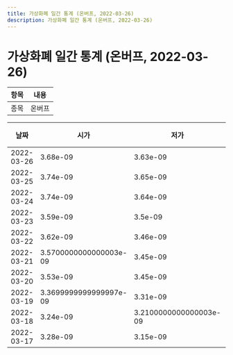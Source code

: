 ```yaml
---
title: 가상화폐 일간 통계 (온버프, 2022-03-26)
description: 가상화폐 일간 통계 (온버프, 2022-03-26)
---
```


가상화폐 일간 통계 (온버프, 2022-03-26)
===

|항목|내용|
|--|--|
|종목|온버프||마켓|BTC-ONIT||종류|일 단위 캔들||기간|2022-03-17T09:00:00 - 2022-03-26T09:00:00|

|날짜|시가|저가|고가|종가|비고|
|--|--|--|--|--|--|
|2022-03-26|3.68e-09|3.63e-09|3.77e-09|3.64e-09|    |
|2022-03-25|3.74e-09|3.65e-09|3.9e-09|3.76e-09|    |
|2022-03-24|3.74e-09|3.64e-09|3.9e-09|3.74e-09|    |
|2022-03-23|3.59e-09|3.5e-09|3.77e-09|3.64e-09|    |
|2022-03-22|3.62e-09|3.46e-09|3.69e-09|3.5599999999999997e-09|    |
|2022-03-21|3.5700000000000003e-09|3.45e-09|3.7e-09|3.62e-09|    |
|2022-03-20|3.53e-09|3.45e-09|3.8e-09|3.5700000000000003e-09|    |
|2022-03-19|3.3699999999999997e-09|3.31e-09|3.63e-09|3.49e-09|    |
|2022-03-18|3.24e-09|3.2100000000000003e-09|3.7500000000000005e-09|3.3699999999999997e-09|    |
|2022-03-17|3.28e-09|3.15e-09|3.31e-09|3.24e-09|    |

